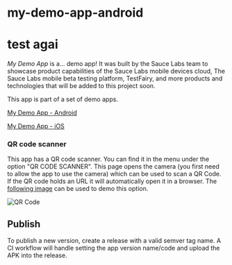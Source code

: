 # my-demo-app-android
# test agai
*My Demo App* is a... demo app! 
It was built by the Sauce Labs team to showcase product capabilities of the Sauce Labs mobile devices cloud, The Sauce Labs mobile beta testing platform, TestFairy, and more products and technologies that will be added to this project soon.

This app is part of a set of demo apps.

[My Demo App - Android](https://github.com/saucelabs/my-demo-app-android)

[My Demo App - iOS](https://github.com/saucelabs/my-demo-app-ios)

### QR code scanner

This app has a QR code scanner.
You can find it in the menu under the option "QR CODE SCANNER".
This page opens the camera (you first need to allow the app to use the camera) which can be used to scan a QR Code.
If the QR code holds an URL it will automatically open it in a browser. The [following image](./docs/assets/qr-code.png)
can be used to demo this option.

![QR Code](./docs/assets/qr-code.png)

## Publish

To publish a new version, create a release with a valid semver tag name. A CI workflow will handle setting the app version name/code and upload the APK into the release. 
